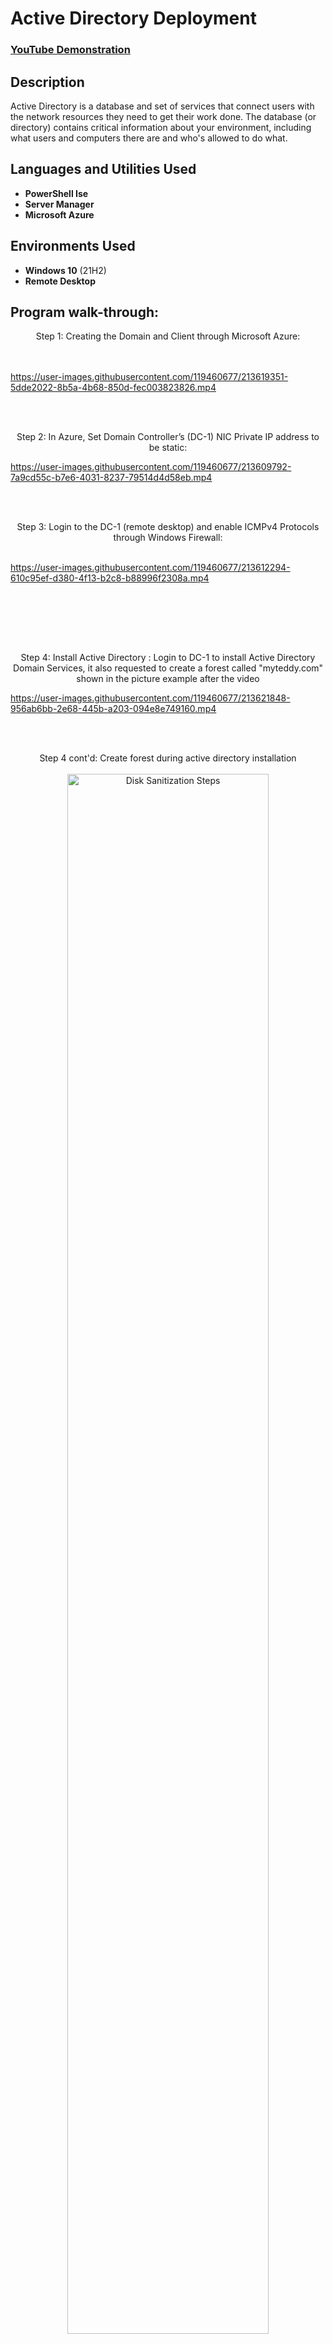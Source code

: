 <h1>Active Directory Deployment</h1>

 ### [YouTube Demonstration](https://youtu.be/7eJexJVCqJo)

<h2>Description</h2>
Active Directory is a database and set of services that connect users with the network resources they need to get their work done. The database (or directory) contains critical information about your environment, including what users and computers there are and who's allowed to do what.
<br />


<h2>Languages and Utilities Used</h2>

- <b>PowerShell Ise</b> 
- <b>Server Manager</b>
- <b>Microsoft Azure</b>
<h2>Environments Used </h2>

- <b>Windows 10</b> (21H2)
- <b>Remote Desktop</b>

<h2>Program walk-through:</h2>

<p align="center">
Step 1: Creating the Domain and Client through Microsoft Azure: <br/>
<br />
<br />


https://user-images.githubusercontent.com/119460677/213619351-5dde2022-8b5a-4b68-850d-fec003823826.mp4




<br />
<br />
<p align="center">
Step 2: In Azure, Set Domain Controller’s (DC-1) NIC Private IP address to be static:
<br/>


https://user-images.githubusercontent.com/119460677/213609792-7a9cd55c-b7e6-4031-8237-79514d4d58eb.mp4

<br />
<br />
<p align="center">
Step 3: Login to the DC-1 (remote desktop) and enable ICMPv4 Protocols through Windows Firewall: <br/>
<br />

https://user-images.githubusercontent.com/119460677/213612294-610c95ef-d380-4f13-b2c8-b88996f2308a.mp4


<br />
<br />
 
</p>
<br />
<br />
<p align="center">
Step 4: Install Active Directory : Login to DC-1 to install Active Directory Domain Services, it also requested to create a forest called "myteddy.com" shown in the picture example after the video

 <br/>

https://user-images.githubusercontent.com/119460677/213621848-956ab6bb-2e68-445b-a203-094e8e749160.mp4

</p>
<br />
<br />
<p align="center">
Step 4 cont'd: Create forest during active directory installation
<br />
<br />
 <img src="https://i.imgur.com/JusQXiY.png" height="80%" width="80%" alt="Disk Sanitization Steps"/>

</p>
<br />
<br />
<p align="center">
Step 5 Post AD installation: In Active Directory Users and Computers create an Organizational Unit called “_EMPLOYEES_”
Create a new OU named “_ADMINS_”
<br />
<br />
 
https://user-images.githubusercontent.com/119460677/213623591-ce98c861-3f94-44cd-95ca-37e35889df54.mp4


<br />
<br />
<br/>
<p align="center">
Step 5 Post AD installation: Create a new employee named “Luffy Monkey” (same password) with the username of “Luffy_admin”
 
<br />
<br />


https://user-images.githubusercontent.com/119460677/213626070-d3ef4de0-7696-4940-8257-692d417dd1fb.mp4

</p>
<br />
<br />
  <br/>
<p align="center">
Step 5: set Client-1’s DNS settings to the DC’s Private IP address, restart client 1.
<br />
<br />


https://user-images.githubusercontent.com/119460677/213627540-ebfa1117-f602-40eb-9c1f-0fe5acb08e2d.mp4


</p>
<br />
<br />
<p align="center">
Step 5 cont'd: Restart client 1.  <br/>
 <br />
<br />
<img src="https://i.imgur.com/GWILOLN.png" height="50%" width="50%" alt="Disk Sanitization Steps"/>
<br />
<br />

</p>
<br />
<br />
<p align="center">
Step 6: Login to Client-1 (Remote Desktop) as the original local admin (labuser) and join it to the domain computer will restart. :  
<br/>
<br />
<br />
 
https://user-images.githubusercontent.com/119460677/213628327-a2a802f5-d735-469e-af4e-60cdeda8b895.mp4


</p>
<br />
<br />
<p align="center">
Step 7: Click “Remote Desktop” Allow “domain users” access to remote desktop. 
 Now we're able to login into Client-1 as a non-administrative user.
<br />
<br />
 
<img src= "https://i.imgur.com/ERlcnvW.png" height="50%" width="50%" alt="Disk Sanitization Steps"/>

<br />
<br />
 
</p>
<br />
<br />
<p align="center">
Step 8: Login to DC-1 as Luffy_Admin
<br />
<br />
<img src= "https://i.imgur.com/bFI4pnJ.png" height="50%" width="50%" alt="Disk Sanitization Steps"/>


</p>
<br />
<br />

<p align="center">
Step 9: Open PowerShell_ise as an administrator create a new File, paste the contents of the pre made script into the file, run the script and observe the accounts being created. 
 Side note: There were error messages due to my script uploading to "_EMPLOYEES" which was non existent due to changing the file name to “_EMPLOYEES_”. 
 I updated the script and finally the usernames started processing  :  
<br/>
<br /
<br />
 


https://user-images.githubusercontent.com/119460677/214143495-f18be381-8b5c-4b3c-9dda-b39b3166903b.mp4


</p>
<br />
<br />
<p align="center">
Step 8: Employees created from Windows PowerShell Ise into the Active Directory
<br />
<br />
<img src= "https://i.imgur.com/RnMixrr.png" height="60%" width="80%" alt="Disk Sanitization Steps"/>
